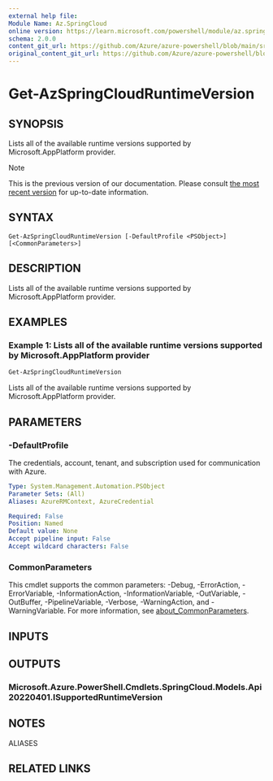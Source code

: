 ```yaml
---
external help file:
Module Name: Az.SpringCloud
online version: https://learn.microsoft.com/powershell/module/az.springcloud/get-azspringcloudruntimeversion
schema: 2.0.0
content_git_url: https://github.com/Azure/azure-powershell/blob/main/src/SpringCloud/help/Get-AzSpringCloudRuntimeVersion.md
original_content_git_url: https://github.com/Azure/azure-powershell/blob/main/src/SpringCloud/help/Get-AzSpringCloudRuntimeVersion.md
---
```


# Get-AzSpringCloudRuntimeVersion

## SYNOPSIS
Lists all of the available runtime versions supported by Microsoft.AppPlatform provider.

> [!NOTE]
>This is the previous version of our documentation. Please consult [the most recent version](/powershell/module/az.springcloud/get-azspringcloudruntimeversion) for up-to-date information.

## SYNTAX

```
Get-AzSpringCloudRuntimeVersion [-DefaultProfile <PSObject>] [<CommonParameters>]
```

## DESCRIPTION
Lists all of the available runtime versions supported by Microsoft.AppPlatform provider.

## EXAMPLES

### Example 1: Lists all of the available runtime versions supported by Microsoft.AppPlatform provider
```powershell
Get-AzSpringCloudRuntimeVersion
```

Lists all of the available runtime versions supported by Microsoft.AppPlatform provider.

## PARAMETERS

### -DefaultProfile
The credentials, account, tenant, and subscription used for communication with Azure.

```yaml
Type: System.Management.Automation.PSObject
Parameter Sets: (All)
Aliases: AzureRMContext, AzureCredential

Required: False
Position: Named
Default value: None
Accept pipeline input: False
Accept wildcard characters: False
```

### CommonParameters
This cmdlet supports the common parameters: -Debug, -ErrorAction, -ErrorVariable, -InformationAction, -InformationVariable, -OutVariable, -OutBuffer, -PipelineVariable, -Verbose, -WarningAction, and -WarningVariable. For more information, see [about_CommonParameters](http://go.microsoft.com/fwlink/?LinkID=113216).

## INPUTS

## OUTPUTS

### Microsoft.Azure.PowerShell.Cmdlets.SpringCloud.Models.Api20220401.ISupportedRuntimeVersion

## NOTES

ALIASES

## RELATED LINKS

